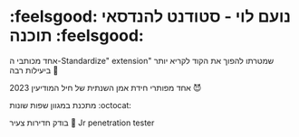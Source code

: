 # :feelsgood: נועם לוי - סטודנט להנדסאי תוכנה :feelsgood:
  אחד מכותבי ה-Standardize" extension" שמטרתו להפוך את הקוד לקריא יותר ביעילות רבה 🤖

  אחד מפותרי חידת אמן השנתית של חיל המודיעין 2023 :smiling_imp:

  מתכנת במגוון שפות שונות :octocat:
  
  בודק חדירות צעיר 🎣 Jr penetration tester 
